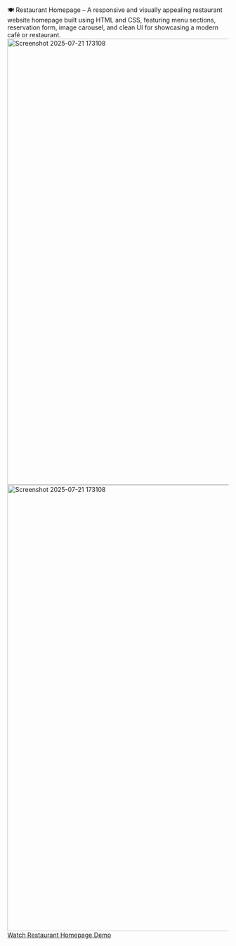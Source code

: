 🍽️ Restaurant Homepage – A responsive and visually appealing restaurant website homepage built using HTML and CSS, featuring menu sections, reservation form, image carousel, and clean UI for showcasing a modern café or restaurant.
<img width="1919" height="1016" alt="Screenshot 2025-07-21 173108" src="https://github.com/user-attachments/assets/e387fb33-4172-48ff-a5d5-bf126faf7acb" />
<img width="1919" height="1016" alt="Screenshot 2025-07-21 173108" src="https://github.com/user-attachments/assets/d29f622e-304e-41a5-bfaa-5cc429f31129" />
[Watch Restaurant Homepage Demo](videos/Restaurent%20page.mp4)
